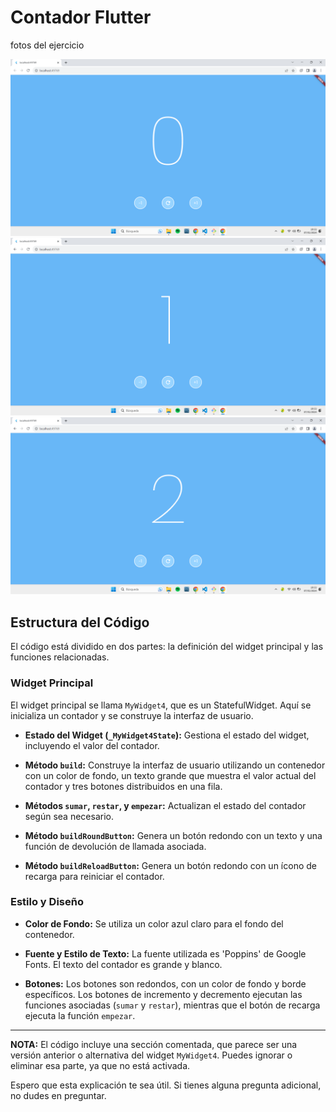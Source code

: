 # Contador Flutter

fotos del ejercicio

![Ejemplo de imagen](lib\videoReadme\foto1.png)
![Ejemplo de imagen](lib\videoReadme\foto2.png)
![Ejemplo de imagen](lib\videoReadme\foto3.png)

## Estructura del Código

El código está dividido en dos partes: la definición del widget principal y las funciones relacionadas.

### Widget Principal

El widget principal se llama `MyWidget4`, que es un StatefulWidget. Aquí se inicializa un contador y se construye la interfaz de usuario.

- **Estado del Widget (`_MyWidget4State`):** Gestiona el estado del widget, incluyendo el valor del contador.

- **Método `build`:** Construye la interfaz de usuario utilizando un contenedor con un color de fondo, un texto grande que muestra el valor actual del contador y tres botones distribuidos en una fila.

- **Métodos `sumar`, `restar`, y `empezar`:** Actualizan el estado del contador según sea necesario.

- **Método `buildRoundButton`:** Genera un botón redondo con un texto y una función de devolución de llamada asociada.

- **Método `buildReloadButton`:** Genera un botón redondo con un ícono de recarga para reiniciar el contador.

### Estilo y Diseño

- **Color de Fondo:** Se utiliza un color azul claro para el fondo del contenedor.

- **Fuente y Estilo de Texto:** La fuente utilizada es 'Poppins' de Google Fonts. El texto del contador es grande y blanco.

- **Botones:** Los botones son redondos, con un color de fondo y borde específicos. Los botones de incremento y decremento ejecutan las funciones asociadas (`sumar` y `restar`), mientras que el botón de recarga ejecuta la función `empezar`.

---

**NOTA:** El código incluye una sección comentada, que parece ser una versión anterior o alternativa del widget `MyWidget4`. Puedes ignorar o eliminar esa parte, ya que no está activada.

Espero que esta explicación te sea útil. Si tienes alguna pregunta adicional, no dudes en preguntar.

